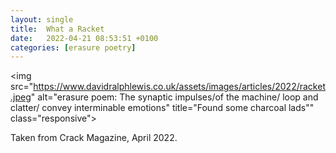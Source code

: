 ```yaml
---
layout: single
title:  What a Racket
date:   2022-04-21 08:53:51 +0100
categories: [erasure poetry]
---
```


<img src="https://www.davidralphlewis.co.uk/assets/images/articles/2022/racket.jpeg" alt="erasure poem: The synaptic impulses/of the machine/ loop and clatter/ convey interminable emotions" title="Found some charcoal lads"" class="responsive"><br>

Taken from Crack Magazine, April 2022.

